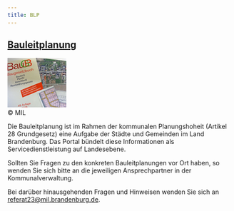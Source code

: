 ```yaml
---
title: BLP
---
```

<div class="teaser-data search">
    <div class="data">
        <a href="/freitextsuche?provider=bw&procedure=obj_class_blp&ranking=score" title="Bauleitplanung">
            <h2 class="header">Bauleitplanung</h2>
        </a>
        <div class="img">
            <a href="/freitextsuche?provider=bw&procedure=obj_class_blp&ranking=score">
                <img class="link-img" src="/user/themes/uvp/images/partner-page/bb/images/blp.jpg" alt="uvp.jpg">
            </a>
            <div class="helper text">
                <span>&copy; MIL</span>
            </div>
        </div>
        <p>
            Die Bauleitplanung ist im Rahmen der kommunalen Planungshoheit (Artikel 28 Grundgesetz) eine Aufgabe der Städte und Gemeinden im Land Brandenburg.
            Das Portal bündelt diese Informationen als Servicedienstleistung auf Landesebene.
        </p>
        <p>
            Sollten Sie Fragen zu den konkreten Bauleitplanungen vor Ort haben, so wenden Sie sich bitte an die jeweiligen Ansprechpartner in der Kommunalverwaltung.
        </p>
        <p>
            Bei darüber hinausgehenden Fragen und Hinweisen wenden Sie sich an <a href="mailto:referat23@mil.brandenburg.de">referat23@mil.brandenburg.de</a>.
        </p>
        <a href="/freitextsuche?provider=bw&procedure=obj_class_blp&ranking=score" title="Zu den Bebauungs- und Flächennutzungsplänen">
            <span class="ic-ic-arrow arrow"></span>
        </a>
    </div>
</div>